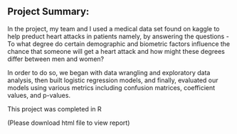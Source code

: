 ## Project Summary:

In the project, my team and I used a medical data set found on kaggle to help preduct heart attacks in patients namely, by answering the questions - To what degree do certain demographic and biometric factors influence the chance that someone will get a heart attack and how might these degrees differ between men and women?

In order to do so, we began with data wrangling and exploratory data analysis, then built logistic regression models, and finally, evaluated our models using various metrics including confusion matrices, coefficient values, and p-values.

This project was completed in R

(Please download html file to view report)
